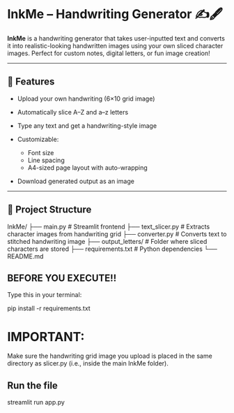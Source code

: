 # InkMe – Handwriting Generator ✍️🖋️

**InkMe** is a handwriting generator that takes user-inputted text and converts it into realistic-looking handwritten images using your own sliced character images. Perfect for custom notes, digital letters, or fun image creation!

---

## 🚀 Features

* Upload your own handwriting (6×10 grid image)
* Automatically slice A–Z and a–z letters
* Type any text and get a handwriting-style image
* Customizable:

  * Font size
  * Line spacing
  * A4-sized page layout with auto-wrapping

* Download generated output as an image

---

## 📁 Project Structure

InkMe/
├── main.py # Streamlit frontend
├── text\_slicer.py # Extracts character images from handwriting grid
├── converter.py # Converts text to stitched handwriting image
├── output\_letters/ # Folder where sliced characters are stored
├── requirements.txt # Python dependencies
└── README.md


## BEFORE YOU EXECUTE!!


Type this in your terminal:



pip install -r requirements.txt



# IMPORTANT:
Make sure the handwriting grid image you upload is placed in the same directory as slicer.py (i.e., inside the main InkMe folder).



## Run the file

streamlit run app.py

